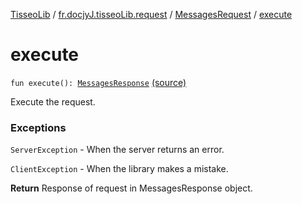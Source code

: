 [TisseoLib](../../index.md) / [fr.docjyJ.tisseoLib.request](../index.md) / [MessagesRequest](index.md) / [execute](./execute.md)

# execute

`fun execute(): `[`MessagesResponse`](../../fr.docjy-j.tisseo-lib.response/-messages-response/index.md) [(source)](https://github.com/docjyj/tisseoLib/tree/master/src/main/kotlin/fr/docjyJ/tisseoLib/request/MessagesRequest.kt#L38)

Execute the request.

### Exceptions

`ServerException` - When the server returns an error.

`ClientException` - When the library makes a mistake.

**Return**
Response of request in MessagesResponse object.

